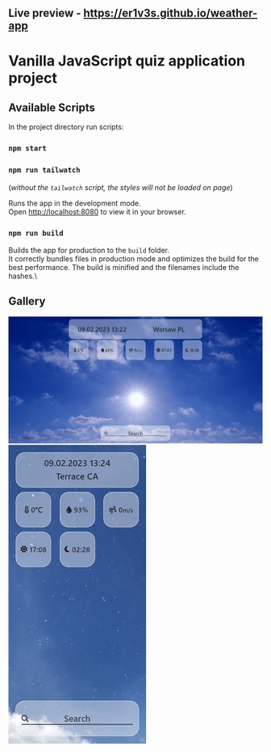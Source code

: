 ## Live preview - **https://er1v3s.github.io/weather-app**

# Vanilla JavaScript quiz application project

## Available Scripts

In the project directory run scripts:

### `npm start`

### `npm run tailwatch`

(_without the `tailwatch` script, the styles will not be loaded on page_)

Runs the app in the development mode.\
Open [http://localhost:8080](http://localhost:8080) to view it in your browser.

### `npm run build`

Builds the app for production to the `build` folder.\
It correctly bundles files in production mode and optimizes the build for the best performance.
The build is minified and the filenames include the hashes.\

## Gallery

![preview (you should see a picture here](./public/presentation/pc.png "This is preview of program in full hd size.")
![preview (you should see a picture here).](./public/presentation/mobile.png "This is preview of program in mobile size.")
